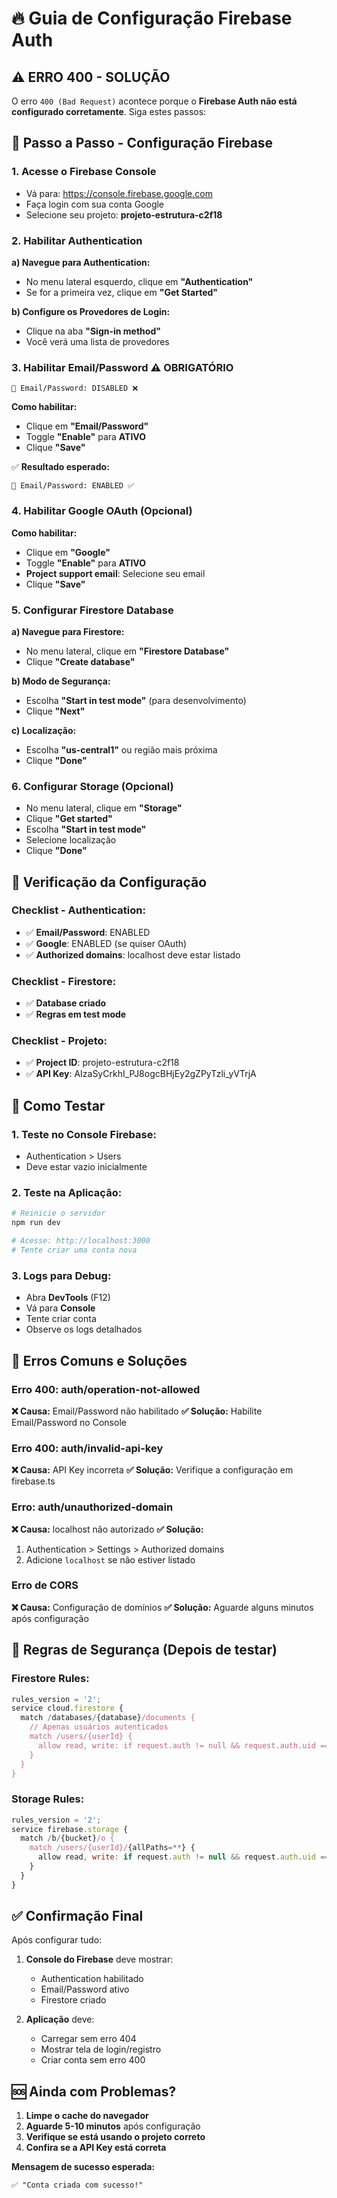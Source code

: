 # 🔥 Guia de Configuração Firebase Auth

## ⚠️ ERRO 400 - SOLUÇÃO

O erro `400 (Bad Request)` acontece porque o **Firebase Auth não está configurado corretamente**. Siga estes passos:

## 🚀 Passo a Passo - Configuração Firebase

### 1. **Acesse o Firebase Console**
   - Vá para: https://console.firebase.google.com
   - Faça login com sua conta Google
   - Selecione seu projeto: **projeto-estrutura-c2f18**

### 2. **Habilitar Authentication**
   
   **a) Navegue para Authentication:**
   - No menu lateral esquerdo, clique em **"Authentication"**
   - Se for a primeira vez, clique em **"Get Started"**

   **b) Configure os Provedores de Login:**
   - Clique na aba **"Sign-in method"**
   - Você verá uma lista de provedores

### 3. **Habilitar Email/Password** ⚠️ **OBRIGATÓRIO**
   
   ```
   📧 Email/Password: DISABLED ❌
   ```
   
   **Como habilitar:**
   - Clique em **"Email/Password"**
   - Toggle **"Enable"** para **ATIVO**
   - Clique **"Save"**
   
   ✅ **Resultado esperado:**
   ```
   📧 Email/Password: ENABLED ✅
   ```

### 4. **Habilitar Google OAuth** (Opcional)
   
   **Como habilitar:**
   - Clique em **"Google"**
   - Toggle **"Enable"** para **ATIVO**
   - **Project support email**: Selecione seu email
   - Clique **"Save"**

### 5. **Configurar Firestore Database**
   
   **a) Navegue para Firestore:**
   - No menu lateral, clique em **"Firestore Database"**
   - Clique **"Create database"**
   
   **b) Modo de Segurança:**
   - Escolha **"Start in test mode"** (para desenvolvimento)
   - Clique **"Next"**
   
   **c) Localização:**
   - Escolha **"us-central1"** ou região mais próxima
   - Clique **"Done"**

### 6. **Configurar Storage** (Opcional)
   
   - No menu lateral, clique em **"Storage"**
   - Clique **"Get started"**
   - Escolha **"Start in test mode"**
   - Selecione localização
   - Clique **"Done"**

## 🔧 Verificação da Configuração

### **Checklist - Authentication:**
- ✅ **Email/Password**: ENABLED
- ✅ **Google**: ENABLED (se quiser OAuth)
- ✅ **Authorized domains**: localhost deve estar listado

### **Checklist - Firestore:**
- ✅ **Database criado**
- ✅ **Regras em test mode**

### **Checklist - Projeto:**
- ✅ **Project ID**: projeto-estrutura-c2f18
- ✅ **API Key**: AIzaSyCrkhI_PJ8ogcBHjEy2gZPyTzli_yVTrjA

## 🧪 Como Testar

### **1. Teste no Console Firebase:**
- Authentication > Users
- Deve estar vazio inicialmente

### **2. Teste na Aplicação:**
```bash
# Reinicie o servidor
npm run dev

# Acesse: http://localhost:3000
# Tente criar uma conta nova
```

### **3. Logs para Debug:**
- Abra **DevTools** (F12)
- Vá para **Console**
- Tente criar conta
- Observe os logs detalhados

## 🚨 Erros Comuns e Soluções

### **Erro 400: auth/operation-not-allowed**
**❌ Causa:** Email/Password não habilitado
**✅ Solução:** Habilite Email/Password no Console

### **Erro 400: auth/invalid-api-key**
**❌ Causa:** API Key incorreta
**✅ Solução:** Verifique a configuração em firebase.ts

### **Erro: auth/unauthorized-domain**
**❌ Causa:** localhost não autorizado
**✅ Solução:** 
1. Authentication > Settings > Authorized domains
2. Adicione `localhost` se não estiver listado

### **Erro de CORS**
**❌ Causa:** Configuração de domínios
**✅ Solução:** Aguarde alguns minutos após configuração

## 📱 Regras de Segurança (Depois de testar)

### **Firestore Rules:**
```javascript
rules_version = '2';
service cloud.firestore {
  match /databases/{database}/documents {
    // Apenas usuários autenticados
    match /users/{userId} {
      allow read, write: if request.auth != null && request.auth.uid == userId;
    }
  }
}
```

### **Storage Rules:**
```javascript
rules_version = '2';
service firebase.storage {
  match /b/{bucket}/o {
    match /users/{userId}/{allPaths=**} {
      allow read, write: if request.auth != null && request.auth.uid == userId;
    }
  }
}
```

## ✅ Confirmação Final

Após configurar tudo:

1. **Console do Firebase** deve mostrar:
   - Authentication habilitado
   - Email/Password ativo
   - Firestore criado

2. **Aplicação** deve:
   - Carregar sem erro 404
   - Mostrar tela de login/registro
   - Criar conta sem erro 400

## 🆘 Ainda com Problemas?

1. **Limpe o cache do navegador**
2. **Aguarde 5-10 minutos** após configuração
3. **Verifique se está usando o projeto correto**
4. **Confira se a API Key está correta**

**Mensagem de sucesso esperada:** 
```
✅ "Conta criada com sucesso!"
``` 